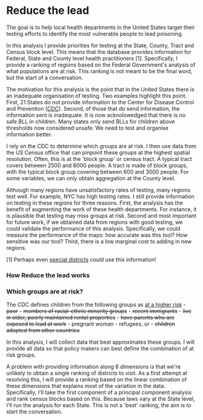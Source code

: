 
# Reduce the lead

The goal is to help local health departments in the United States target their testing efforts to identify the most vulnerable people to lead poisoning.

In this analysis I provide priorities for testing at the State, County, Tract and Census block level. This means that the database provides information for Federal, State and County level health practitioners [1]. Specifically, I provide a ranking of regions based on the Federal Government's analysis of what populations are at risk. This ranking is not meant to be the final word, but the start of a conversation.
    
The motivation for this analysis is the point that in the United States there is an inadequate organisation of testing. Two examples highlight this point. First, 21 States do not provide information to the Center for Disease Control and Prevention ([CDC](www.cdc.gov)). Second, of those that do send information, the information sent is inadequate. It is now acknolowedged that there is no safe BLL in children. Many states only send BLLs for children above thresholds now considered unsafe. We need to test and organise information better.

I rely on the CDC to determine which groups are at risk. I then use data from the US Census office that can pinpoint these groups at the highest spatial resolution. Often, this is at the 'block group' or census tract. A typical tract covers between 2500 and 8000 people. A tract is made of block groups, with the typical block group covering between 600 and 3000 people. For some variables, we can only obtain aggregation at the County level.

Although many regions have unsatisfactory rates of testing, many regions test well. For example, NYC has high testing rates. I still provide information on testing in these regions for three reasons. First, the analysis has the benefit of augmenting the work of these health departments. For instance, it is plausible that testing may miss groups at risk. Second and most important for future work, if we obtained data from regions with good testing, we could validate the performance of this analysis. Specifically, we could measure the performance of the maps: how accurate was this tool? How sensitive was our tool? Third, there is a low marginal cost to adding in new regions.

[1] Perhaps even [special districts](https://www.youtube.com/watch?v=3saU5racsGE) could use this information!
    
### How Reduce the lead works    

### Which groups are at risk?

The CDC defines children from the following groups as [at a higher risk](http://www.cdc.gov/nceh/lead/tips/populations.htm)
    - ~~poor~~
    - ~~members of racial-ethnic minority groups~~
    - ~~recent immigrants~~
    - ~~live in older, poorly maintained rental properties~~
    - ~~have parents who are exposed to lead at work~~
    - pregnant woman
    - refugees, or
    - ~~children adopted from other countries~~

In this analysis, I will collect data that best approximates these groups. I will provide all data so that policy makers can best define the combination of at risk groups.
 
A problem with providing information along 8 dimensions is that we're unlikely to obtain a single ranking of districts to visit. As a first attempt at resolving this, I will provide a ranking based on the linear combination of these dimensions that explains most of the variation in the data. Specifically, I'll take the first component of a principal component analysis and rank census blocks based on this. Because laws vary at the State level, I'll run the analysis for each State. This is not a 'best' ranking, the aim is to start the conversation.
 
